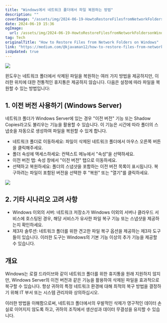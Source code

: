 ```yaml
---
title: "Windows에서 네트워크 폴더에서 파일 복원하는 방법"
description: ""
coverImage: "/assets/img/2024-06-19-HowtoRestoreFilesfromNetworkFoldersonWindows_0.png"
date: 2024-06-19 15:36
ogImage: 
  url: /assets/img/2024-06-19-HowtoRestoreFilesfromNetworkFoldersonWindows_0.png
tag: Tech
originalTitle: "How to Restore Files from Network Folders on Windows"
link: "https://medium.com/@kjavaman12/how-to-restore-files-from-network-folders-on-windows-907bf6a067bb"
isUpdated: true
---
```






<img src="/assets/img/2024-06-19-HowtoRestoreFilesfromNetworkFoldersonWindows_0.png" />

윈도우는 네트워크 폴더에서 삭제된 파일을 복원하는 여러 가지 방법을 제공하지만, 이러한 위치에 대한 전통적인 휴지통은 제공하지 않습니다. 다음은 설정에 따라 파일을 복원할 수 있는 방법입니다:

## 1. 이전 버전 사용하기 (Windows Server)

네트워크 폴더가 Windows Server에 있는 경우 "이전 버전" 기능 또는 Shadow Copies라고도 불리우는 기능을 활용할 수 있습니다. 이 기능은 시간에 따라 폴더의 스냅숏을 자동으로 생성하여 파일을 복원할 수 있게 합니다.

<div class="content-ad"></div>

- 네트워크 폴더로 이동하세요: 파일이 삭제된 네트워크 폴더에서 마우스 오른쪽 버튼을 클릭해주세요.
- 폴더 속성에 액세스하세요: 컨텍스트 메뉴에서 "속성"을 선택하세요.
- 이전 버전 탭: 속성 창에서 "이전 버전" 탭으로 이동하세요.
- 선택하고 복원하세요: 폴더의 스냅샷을 포함하는 이전 버전 목록이 표시됩니다. 복구하려는 파일이 포함된 버전을 선택한 후 "복원" 또는 "열기"를 클릭하세요.

<img src="/assets/img/2024-06-19-HowtoRestoreFilesfromNetworkFoldersonWindows_1.png" />

## 2. 기타 시나리오 고려 사항

- Windows 이외의 서버: 네트워크 저장소가 Windows 이외의 서버나 클라우드 서비스에 호스팅된 경우, 해당 서비스가 유사한 파일 복구 기능 또는 스냅샷을 제공하는지 확인하세요.
- 제3자 솔루션: 네트워크 폴더를 위한 견고한 파일 복구 옵션을 제공하는 제3자 도구들이 있습니다. 이러한 도구는 Windows의 기본 기능 이상의 추가 기능을 제공할 수 있습니다.

<div class="content-ad"></div>

## 개요

Windows는 로컬 드라이브와 같이 네트워크 폴더를 위한 휴지통을 원래 지원하지 않지만, Windows Server의 이전 버전과 같은 기능을 활용하여 삭제된 파일을 효과적으로 복구할 수 있습니다. 항상 귀하의 특정 네트워크 환경에 대해 최적의 복구 방법을 결정하기 위해 IT 부서 또는 시스템 관리자와 상의하십시오.

이러한 방법을 이해함으로써, 네트워크 폴더에서의 우발적인 삭제가 영구적인 데이터 손실로 이어지지 않도록 하고, 귀하의 조직에서 생산성과 데이터 무결성을 유지할 수 있습니다.